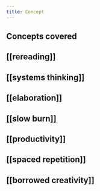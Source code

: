 ```yaml
---
title: Concept
---
```


## Concepts covered
## [[rereading]]
## [[systems thinking]]
## [[elaboration]]
## [[slow burn]]
## [[productivity]]
## [[spaced repetition]]
## [[borrowed creativity]]
##
